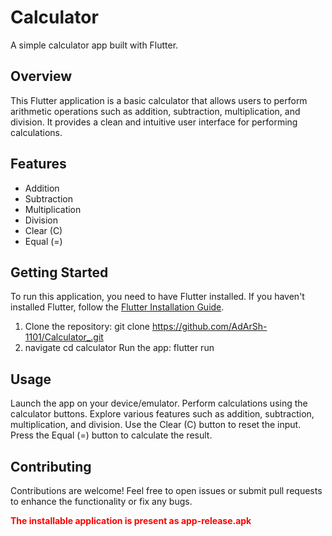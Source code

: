 # Calculator

A simple calculator app built with Flutter.

## Overview

This Flutter application is a basic calculator that allows users to perform arithmetic operations such as addition, subtraction, multiplication, and division. It provides a clean and intuitive user interface for performing calculations.

## Features

- Addition
- Subtraction
- Multiplication
- Division
- Clear (C)
- Equal (=)

## Getting Started

To run this application, you need to have Flutter installed. If you haven't installed Flutter, follow the [Flutter Installation Guide](https://flutter.dev/docs/get-started/install).

1. Clone the repository:
   git clone https://github.com/AdArSh-1101/Calculator_.git
1. navigate
   cd calculator
Run the app:
  flutter run

## Usage
Launch the app on your device/emulator.
Perform calculations using the calculator buttons.
Explore various features such as addition, subtraction, multiplication, and division.
Use the Clear (C) button to reset the input.
Press the Equal (=) button to calculate the result.


## Contributing
Contributions are welcome! Feel free to open issues or submit pull requests to enhance the functionality or fix any bugs.





 


 <strong style="color: red;">The installable application is present as app-release.apk</strong>
 


